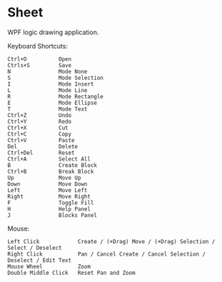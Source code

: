 Sheet
=====

WPF  logic  drawing  application.

Keyboard  Shortcuts:

    Ctrl+O          Open
    Ctrls+S         Save
    N               Mode None
    S               Mode Selection
    I               Mode Insert
    L               Mode Line
    R               Mode Rectangle
    E               Mode Ellipse
    T               Mode Text
    Ctrl+Z          Undo
    Ctrl+Y          Redo
    Ctrl+X          Cut
    Ctrl+C          Copy
    Ctrl+V          Paste
    Del             Delete
    Ctrl+Del        Reset
    Ctrl+A          Select All
    B               Create Block
    Ctrl+B          Break Block
    Up              Move Up
    Down            Move Down
    Left            Move Left
    Right           Move Right
    F               Toggle Fill
    H               Help Panel
    J               Blocks Panel

Mouse:

    Left Click            Create / (+Drag) Move / (+Drag) Selection / Select / Deselect
    Right Click           Pan / Cancel Create / Cancel Selection / Deselect / Edit Text
    Mouse Wheel           Zoom
    Double Middle Click   Reset Pan and Zoom
